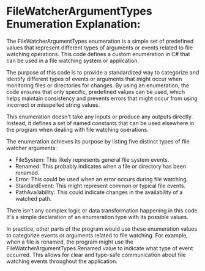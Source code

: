 # FileWatcherArgumentTypes Enumeration Explanation:

The FileWatcherArgumentTypes enumeration is a simple set of predefined values that represent different types of arguments or events related to file watching operations. This code defines a custom enumeration in C# that can be used in a file watching system or application.

The purpose of this code is to provide a standardized way to categorize and identify different types of events or arguments that might occur when monitoring files or directories for changes. By using an enumeration, the code ensures that only specific, predefined values can be used, which helps maintain consistency and prevents errors that might occur from using incorrect or misspelled string values.

This enumeration doesn't take any inputs or produce any outputs directly. Instead, it defines a set of named constants that can be used elsewhere in the program when dealing with file watching operations.

The enumeration achieves its purpose by listing five distinct types of file watcher arguments:

- FileSystem: This likely represents general file system events.
- Renamed: This probably indicates when a file or directory has been renamed.
- Error: This could be used when an error occurs during file watching.
- StandardEvent: This might represent common or typical file events.
- PathAvailability: This could indicate changes in the availability of a watched path.

There isn't any complex logic or data transformation happening in this code. It's a simple declaration of an enumeration type with its possible values.

In practice, other parts of the program would use these enumeration values to categorize events or arguments related to file watching. For example, when a file is renamed, the program might use the FileWatcherArgumentTypes.Renamed value to indicate what type of event occurred. This allows for clear and type-safe communication about file watching events throughout the application.